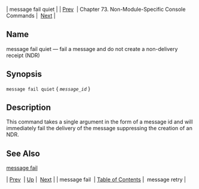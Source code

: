| message fail quiet |
| [Prev](console_commands.message_fail)  | Chapter 73. Non-Module-Specific Console Commands |  [Next](console_commands.message_retry) |

<a name="console_commands.message_fail_quiet"></a>
## Name

message fail quiet — fail a message and do not create a non-delivery receipt (NDR)

## Synopsis

`message fail quiet` { *`message_id`* }

<a name="idp301424"></a>
## Description

This command takes a single argument in the form of a message id and will immediately fail the delivery of the message suppressing the creation of an NDR.

<a name="idp303376"></a>
## See Also

[message fail](console_commands.message_fail "message fail")

| [Prev](console_commands.message_fail)  | [Up](console.cmds.ref) |  [Next](console_commands.message_retry) |
| message fail  | [Table of Contents](index) |  message retry |

